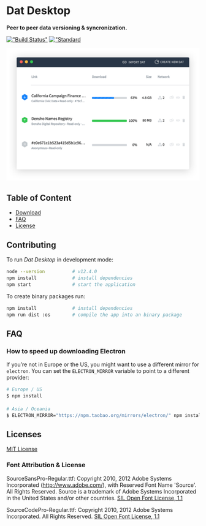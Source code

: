 # Dat Desktop

**Peer to peer data versioning & syncronization.**

[!["Build Status"](https://img.shields.io/travis/dat-land/dat-desktop/master.svg?style=flat-square)](https://travis-ci.org/dat-land/dat-desktop)
[!["Standard](https://img.shields.io/badge/code%20style-standard-brightgreen.svg?style=flat-square)](https://standardjs.com)

![screenshot](assets/screenshot.png)

## Table of Content

- [Download](https://github.com/datproject/dat-desktop/releases)
- [FAQ](#faq)
- [License](#licenses)


## Contributing

To run _Dat Desktop_ in development mode:

```sh
node --version          # v12.4.0
npm install             # install dependencies
npm start               # start the application
```

To create binary packages run:

```sh
npm install             # install dependencies
npm run dist :os        # compile the app into an binary package
```

## FAQ

### How to speed up downloading Electron

If you’re not in Europe or the US, you might want to use a different mirror for
`electron`. You can set the `ELECTRON_MIRROR` variable to point to a different
provider:

```sh
# Europe / US
$ npm install

# Asia / Oceania
$ ELECTRON_MIRROR="https://npm.taobao.org/mirrors/electron/" npm install
```

## Licenses

[MIT License](./LICENSE)

### Font Attribution & License

SourceSansPro-Regular.ttf: Copyright 2010, 2012 Adobe Systems Incorporated (http://www.adobe.com/), with Reserved Font Name 'Source'. All Rights Reserved. Source is a trademark of Adobe Systems Incorporated in the United States and/or other countries. [SIL Open Font License, 1.1](http://scripts.sil.org/cms/scripts/page.php?site_id=nrsi&id=OFL)

SourceCodePro-Regular.ttf: Copyright 2010, 2012 Adobe Systems Incorporated. All Rights Reserved. [SIL Open Font License, 1.1](http://scripts.sil.org/cms/scripts/page.php?site_id=nrsi&id=OFL)
